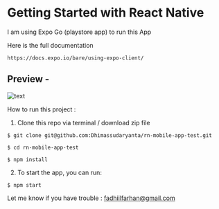 # Getting Started with React Native

I am using Expo Go (playstore app) to run this App 

Here is the full documentation
``` 
https://docs.expo.io/bare/using-expo-client/
``` 
## Preview - 

![text](./screenshot/screenshoot.gif)


How to run this project :

1. Clone this repo via terminal / download zip file

``` 
$ git clone git@github.com:Dhimassudaryanta/rn-mobile-app-test.git

$ cd rn-mobile-app-test

$ npm install
```

2. To start the app, you can run:

```
$ npm start
```

Let me know if you have trouble : fadhiilfarhan@gmail.com
